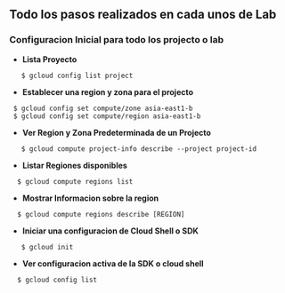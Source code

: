 ## Todo los pasos realizados en cada unos de Lab

### Configuracion Inicial para todo los projecto o lab 

 - **Lista Proyecto**
 ```
    $ gcloud config list project
 ```
 - **Establecer una region y zona para el projecto**
  ```
   $ gcloud config set compute/zone asia-east1-b
   $ gcloud config set compute/region asia-east1-b
 ```
 - **Ver Region y Zona Predeterminada de un Projecto**
 ```
    $ gcloud compute project-info describe --project project-id
 ```
 - **Listar Regiones disponibles**
  ```
    $ gcloud compute regions list
 ```
 - **Mostrar Informacion sobre la region**
  ```
    $ gcloud compute regions describe [REGION]
 ```
  - **Iniciar una configuracion de Cloud Shell o SDK**
 ```
    $ gcloud init
 ```
 - **Ver configuracion activa de la SDK o cloud shell**
 ```
   $ gcloud config list
 ```